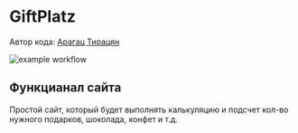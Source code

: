 # GiftPlatz
Автор кода: [Арагац Тирацян](https://github.com/TIRAGAa)

![example workflow](https://github.com/TIRAGAa/GiftPlatz/actions/workflows/main.yml/badge.svg)

## Функцианал сайта
Простой сайт, который будет выполнять калькуляцию и подсчет кол-во нужного подарков, шоколада, конфет и т.д.